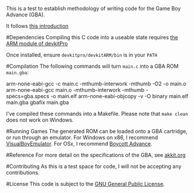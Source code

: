 This is a test to establish methodology of writing code for the Game Boy Advance (GBA).

It follows [this introduction](https://www.reinterpretcast.com/writing-a-game-boy-advance-game)

#Dependencies
Compiling this C code into a useable state requires [the ARM module of devkitPro](http://devkitpro.org/wiki/Getting_Started/devkitARM)

Once installed, ensure `devkitpro/devkitARM/bin` is in your `PATH`

#Compilation
The following commands will turn `main.c` into a GBA ROM `main.gba`:

 arm-none-eabi-gcc -c main.c -mthumb-interwork -mthumb -O2 -o main.o
 arm-none-eabi-gcc main.o -mthumb-interwork -mthumb -specs=gba.specs -o main.elf
 arm-none-eabi-objcopy -v -O binary main.elf main.gba
 gbafix main.gba

I've compiled these commands into a Makefile. Please note that `make clean` does not work on Windows.

#Running Games
The generated ROM can be loaded onto a GBA cartridge, or run through an emulator. For Windows on x86, I recommend [VisualBoyEmulator](http://www.emuparadise.me/Nintendo_Gameboy_Advance_Emulators/Windows/VisualBoyAdvance/86). For OSx, I recommend [Boycott Advance](http://www.bannister.org/software/ba.htm).

#Reference
For more detail on the specifications of the GBA, see [akkit.org](http://www.akkit.org/info/gbatek.htm#lcdobjoamattributes)

#Contributing
As this is a test space for code, I will not be accepting any contributions.

#License
This code is subject to the [GNU General Public License](https://www.gnu.org/copyleft/gpl.html).